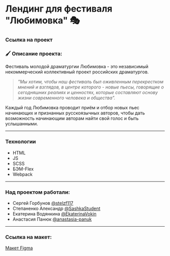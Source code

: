 # Лендинг для фестиваля "Любимовка" 🎭

### Ссылка на проект

### 🖌 Описание проекта:

Фестиваль молодой драматургии Любимовка - это независимый некоммерческий коллективный проект российских драматургов.


> _"Мы хотим, чтобы наш фестиваль был оживленным перекрестком мнений и взглядов, в центре которого - новые пьесы, говорящие о сегодняшних реалиях и ценностях, которые составляют основу жизни современного человека и общества"._


Каждый год Любимовка проводит приём и отбор новых пьес начинающих и признанных русскоязычных авторов, чтобы дать возможность начинающим авторам найти свой голос и быть услышанными.

----

### Технологии
* HTML
* JS
* SCSS
* БЭМ-Flex
* Webpack

----

### Над проектом работали:

* Сергей Горбунов [@stelzf117](https://github.com/stelzf117)
* Степаненко Александр [@SashkaStudent](https://github.com/SashkaStudent/)
* Екатерина Водянкина [@EkaterinaVokin](https://github.com/EkaterinaVokin)
* Анастасия Панюк [@anastasia-panuk](https://github.com/anastasia-panuk/)

----

### Ссылка на макет:

[Макет Figma](https://www.figma.com/file/sPmrkcsXbuuHC24zIRktfJ/lubimovka-(pr.page))

